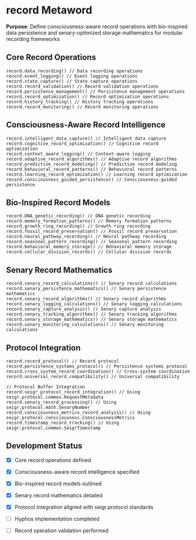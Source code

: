 # record Metaword

**Purpose**: Define consciousness-aware record operations with bio-inspired data persistence and senary-optimized storage mathematics for modular recording frameworks

## Core Record Operations

```hyphos
record.data_recording() // Data recording operations
record.event_logging() // Event logging operations
record.state_capture() // State capture operations
record.record_validation() // Record validation operations
record.persistence_management() // Persistence management operations
record.record_optimization() // Record optimization operations
record.history_tracking() // History tracking operations
record.record_monitoring() // Record monitoring operations
```

## Consciousness-Aware Record Intelligence

```hyphos
record.intelligent_data_capture() // Intelligent data capture
record.cognitive_record_optimization() // Cognitive record optimization
record.context_aware_logging() // Context-aware logging
record.adaptive_record_algorithms() // Adaptive record algorithms
record.predictive_record_modeling() // Predictive record modeling
record.behavioral_record_patterns() // Behavioral record patterns
record.learning_record_optimization() // Learning record optimization
record.consciousness_guided_persistence() // Consciousness-guided persistence
```

## Bio-Inspired Record Models

```hyphos
record.DNA_genetic_recording() // DNA genetic recording
record.memory_formation_patterns() // Memory formation patterns
record.growth_ring_recording() // Growth ring recording
record.fossil_record_preservation() // Fossil record preservation
record.neural_pathway_recording() // Neural pathway recording
record.seasonal_pattern_recording() // Seasonal pattern recording
record.behavioral_memory_storage() // Behavioral memory storage
record.cellular_division_records() // Cellular division records
```

## Senary Record Mathematics

```hyphos
record.senary_record_calculations() // Senary record calculations
record.senary_persistence_mathematics() // Senary persistence mathematics
record.senary_record_algorithms() // Senary record algorithms
record.senary_logging_calculations() // Senary logging calculations
record.senary_capture_analysis() // Senary capture analysis
record.senary_tracking_algorithms() // Senary tracking algorithms
record.senary_storage_mathematics() // Senary storage mathematics
record.senary_monitoring_calculations() // Senary monitoring calculations
```

## Protocol Integration

```hyphos
record.record_protocol() // Record protocol
record.persistence_systems_protocol() // Persistence systems protocol
record.cross_system_record_coordination() // Cross-system coordination
record.universal_record_compatibility() // Universal compatibility

// Protocol Buffer Integration
record.seigr_protocol_record_integration() // Using seigr.protocol.common.RequestMetadata
record.senary_record_processing() // Using seigr.protocol.math.SenaryNumber
record.consciousness_metrics_record_analysis() // Using seigr.protocol.consciousness.ConsciousnessMetrics
record.timestamp_record_tracking() // Using seigr.protocol.common.SeigrTimestamp
```

## Development Status

- [x] Core record operations defined
- [x] Consciousness-aware record intelligence specified
- [x] Bio-inspired record models outlined
- [x] Senary record mathematics detailed
- [x] Protocol integration aligned with seigr.protocol standards
- [ ] Hyphos implementation completed
- [ ] Record operation validation performed

